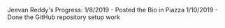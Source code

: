 Jeevan Reddy's Progress:
1/8/2019 - Posted the Bio in Piazza
1/10/2019 - Done the GitHub repository setup work
